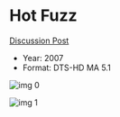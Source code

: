 # Hot Fuzz

[Discussion Post](https://www.avsforum.com/threads/bass-eq-for-filtered-movies.2995212/post-58015214)

* Year: 2007
* Format: DTS-HD MA 5.1

![img 0](https://i.imgur.com/9QQ7jnw.jpg)

![img 1](https://i.imgur.com/5PdxEUY.png)

